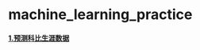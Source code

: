 # machine_learning_practice

#### [1.预测科比生涯数据](https://github.com/yaoguangju/machine_learning_practice/tree/master/%E9%A2%84%E6%B5%8B%E7%A7%91%E6%AF%94%E7%94%9F%E6%B6%AF%E6%95%B0%E6%8D%AE)
